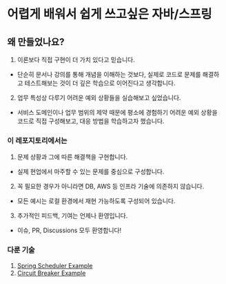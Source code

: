 

# 어렵게 배워서 쉽게 쓰고싶은 자바/스프링

## 왜 만들었나요?

1.	이론보다 직접 구현이 더 가치 있다고 믿습니다.
- 단순히 문서나 강의를 통해 개념을 이해하는 것보다, 실제로 코드로 문제를 해결하고 테스트해보는 것이 더 깊은 학습으로 이어진다고 생각합니다.
2.	업무 특성상 다루기 어려운 예외 상황들을 실습해보고 싶었습니다.
- 서비스 도메인이나 업무 범위의 제약 때문에 평소에 경험하기 어려운 예외 상황을 코드로 직접 구성해보고, 대응 방법을 학습하고자 했습니다.

### 이 레포지토리에서는
1.	문제 상황과 그에 따른 해결책을 구현합니다.
- 실제 현업에서 마주할 수 있는 문제를 중심으로 구성합니다.
2.	꼭 필요한 경우가 아니라면 DB, AWS 등 인프라 기술에 의존하지 않습니다.
- 모든 예시는 로컬 환경에서 재현 가능하도록 구성되어 있습니다.
3.	추가적인 피드백, 기여는 언제나 환영입니다.
- 	이슈, PR, Discussions 모두 환영합니다!


### 다룬 기술 

1. [Spring Scheduler Example](https://github.com/masiljangajji/spring-lab/issues/3)
2. [Circuit Breaker Example](https://github.com/masiljangajji/spring-lab/issues/4)